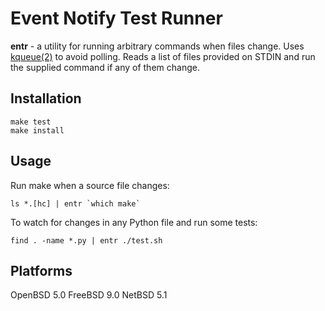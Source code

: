 Event Notify Test Runner
========================

**entr** - a utility for running arbitrary commands when files change.  Uses
[kqueue(2)][kqueue_2] to avoid polling. Reads a list of files provided on STDIN
and run the supplied command if any of them change.

Installation
------------

    make test
    make install

Usage
-----

Run make when a source file changes:

    ls *.[hc] | entr `which make`


To watch for changes in any Python file and run some tests:

    find . -name *.py | entr ./test.sh

Platforms
---------

OpenBSD 5.0
FreeBSD 9.0
NetBSD 5.1

[kqueue_2]: http://www.openbsd.org/cgi-bin/man.cgi?query=kqueue&apropos=0&sektion=0&manpath=OpenBSD+Current&format=html
